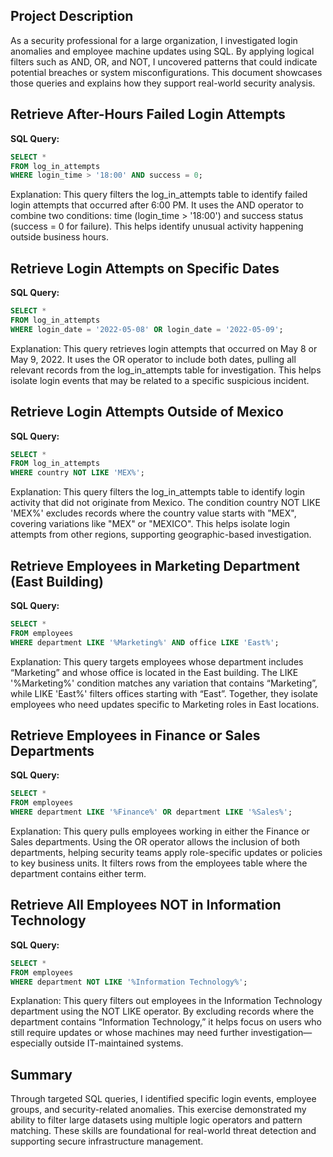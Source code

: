 ## Project Description

As a security professional for a large organization, I investigated login anomalies and employee machine updates using SQL. By applying logical filters such as AND, OR, and NOT, I uncovered patterns that could indicate potential breaches or system misconfigurations. This document showcases those queries and explains how they support real-world security analysis.

## Retrieve After-Hours Failed Login Attempts

**SQL Query:**
```sql
SELECT *
FROM log_in_attempts
WHERE login_time > '18:00' AND success = 0;
```
Explanation: This query filters the log_in_attempts table to identify failed login attempts that occurred after 6:00 PM. It uses the AND operator to combine two conditions: time (login_time > '18:00') and success status (success = 0 for failure). This helps identify unusual activity happening outside business hours.

## Retrieve Login Attempts on Specific Dates

**SQL Query:**
```sql
SELECT *
FROM log_in_attempts
WHERE login_date = '2022-05-08' OR login_date = '2022-05-09';
```
Explanation: This query retrieves login attempts that occurred on May 8 or May 9, 2022. It uses the OR operator to include both dates, pulling all relevant records from the log_in_attempts table for investigation. This helps isolate login events that may be related to a specific suspicious incident.

## Retrieve Login Attempts Outside of Mexico

**SQL Query:**
```sql
SELECT *
FROM log_in_attempts
WHERE country NOT LIKE 'MEX%';
```
Explanation: This query filters the log_in_attempts table to identify login activity that did not originate from Mexico. The condition country NOT LIKE 'MEX%' excludes records where the country value starts with "MEX", covering variations like "MEX" or "MEXICO". This helps isolate login attempts from other regions, supporting geographic-based investigation.

## Retrieve Employees in Marketing Department (East Building)

**SQL Query:**
```sql
SELECT *
FROM employees
WHERE department LIKE '%Marketing%' AND office LIKE 'East%';
```
Explanation: This query targets employees whose department includes “Marketing” and whose office is located in the East building. The LIKE '%Marketing%' condition matches any variation that contains “Marketing”, while LIKE 'East%' filters offices starting with “East”. Together, they isolate employees who need updates specific to Marketing roles in East locations.

## Retrieve Employees in Finance or Sales Departments

**SQL Query:**
```sql
SELECT *
FROM employees
WHERE department LIKE '%Finance%' OR department LIKE '%Sales%';
```
Explanation: This query pulls employees working in either the Finance or Sales departments. Using the OR operator allows the inclusion of both departments, helping security teams apply role-specific updates or policies to key business units. It filters rows from the employees table where the department contains either term.

## Retrieve All Employees NOT in Information Technology

**SQL Query:**
```sql
SELECT *
FROM employees
WHERE department NOT LIKE '%Information Technology%';
```
Explanation: This query filters out employees in the Information Technology department using the NOT LIKE operator. By excluding records where the department contains “Information Technology,” it helps focus on users who still require updates or whose machines may need further investigation—especially outside IT-maintained systems.

## Summary

Through targeted SQL queries, I identified specific login events, employee groups, and security-related anomalies. This exercise demonstrated my ability to filter large datasets using multiple logic operators and pattern matching. These skills are foundational for real-world threat detection and supporting secure infrastructure management.
